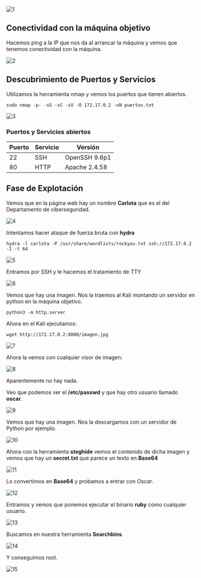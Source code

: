 ![1](https://github.com/user-attachments/assets/114e16f6-a9b4-49ea-992d-0820ab0e4fda)

## Conectividad con la máquina objetivo

Hacemos ping a la IP que nos da al arrancar la máquina y vemos que tenemos conectividad con la máquina.

![2](https://github.com/user-attachments/assets/4e561066-8daf-478d-a54f-93862c07b758)

## Descubrimiento de Puertos y Servicios

Utilizamos la herramienta nmap y vemos los puertos que tienen abiertos.

`sudo nmap -p- -sS -sC -sV -O 172.17.0.2 -oN puertos.txt`

![3](https://github.com/user-attachments/assets/eb8b4ac4-9654-4dca-b233-d29479175e8f)

### Puertos y Servicios abiertos

| Puerto | Servicio | Versión       |
| ------ | -------- | ------------- |
| 22     | SSH      | OpenSSH 9.6p1 |
| 80     | HTTP     | Apache 2.4.58 |

## Fase de Explotación 

Vemos que en la página web hay un nombre **Carlota** que es el del Departamento de ciberseguridad.

![4](https://github.com/user-attachments/assets/ef0d21b3-e9cc-440a-86df-19b409572559)

Intentamos hacer ataque de fuerza bruta con **hydra**

`hydra -l carlota -P /usr/share/wordlists/rockyou.txt ssh://172.17.0.2 -I -t 64`

![5](https://github.com/user-attachments/assets/73f020fd-522c-4e1a-af5f-d21acdc2f391)

Entramos por SSH y le hacemos el tratamiento de TTY

![6](https://github.com/user-attachments/assets/9ae81bda-361d-43ea-a93a-44472a3973d5)

Vemos que hay una imagen. Nos la traemos al Kali montando un servidor en python en la máquina objetivo.

`python3 -m http.server`

Ahora en el Kali ejecutamos:

`wget http://172.17.0.2:8000/imagen.jpg`

![7](https://github.com/user-attachments/assets/9b924e5f-0f95-44ea-9f4a-d7c198fd51a4)

Ahora la vemos con cualquier visor de imagen:

![8](https://github.com/user-attachments/assets/d33b65dc-f8ed-4ec8-87ea-5bdb99a58eaa)

Aparentemente no hay nada.

Veo que podemos ver el **/etc/passwd** y que hay otro usuario llamado **oscar**.

![9](https://github.com/user-attachments/assets/c591708b-b3fa-488e-9ff5-ba51cf71cbdc)

Vemos que hay una imagen. Nos la descargamos con un servidor de Python por ejemplo.

![10](https://github.com/user-attachments/assets/710a6ca0-244b-4656-aca3-86bebbebff94)

Ahora con la herramienta **steghide** vemos el contenido de dicha imagen y vemos que hay un **secret.txt** que parece un texto en **Base64**

![11](https://github.com/user-attachments/assets/d0ec7c44-9249-414b-835f-8225921f7bf5)

Lo convertimos en **Base64** y probamos a entrar con *Oscar*.

![12](https://github.com/user-attachments/assets/e9a31ce0-d651-4728-9791-326e6b9632a3)

Entramos y vemos que ponemos ejecutar el binario **ruby** como cualquier usuario.

![13](https://github.com/user-attachments/assets/de01ef8a-fbe4-4deb-b9a3-2d7815f9140d)

Buscamos en nuestra herramienta **Searchbins**.

![14](https://github.com/user-attachments/assets/712c1a3b-199c-4a8c-97d5-c1f7a5408ff9)


Y conseguimos root.

![15](https://github.com/user-attachments/assets/256909ef-ceb5-45c1-a351-43313887cc11)

